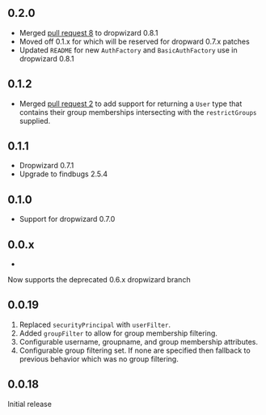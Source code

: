 0.2.0
-----
* Merged [pull request 8](https://github.com/yammer/dropwizard-auth-ldap/pull/8) to dropwizard 0.8.1
* Moved off 0.1.x for which will be reserved for dropward 0.7.x patches
* Updated `README` for new `AuthFactory` and `BasicAuthFactory` use in dropwizard 0.8.1

0.1.2
-----
* Merged [pull request 2](https://github.com/yammer/dropwizard-auth-ldap/pull/2) to add support for returning a `User` type that contains their group memberships intersecting with the `restrictGroups` supplied.

0.1.1
-----
* Dropwizard 0.7.1
* Upgrade to findbugs 2.5.4

0.1.0
-----
* Support for dropwizard 0.7.0

0.0.x
-----
* 
Now supports the deprecated 0.6.x dropwizard branch

0.0.19
------
1. Replaced `securityPrincipal` with `userFilter`.
2. Added `groupFilter` to allow for group membership filtering.
3. Configurable username, groupname, and group membership attributes.
4. Configurable group filtering set. If none are specified then fallback to previous behavior which was no group filtering.


0.0.18
------
Initial release
